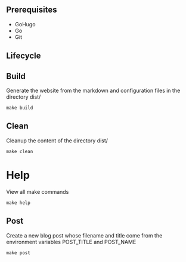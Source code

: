 ## Prerequisites

* GoHugo
* Go
* Git

## Lifecycle

## Build
Generate the website from the markdown and configuration files in the directory dist/

    make build

## Clean
Cleanup the content of the directory dist/

    make clean

# Help
View all make commands

    make help

## Post
Create a new blog post whose filename and title come from the environment variables POST_TITLE and POST_NAME

    make post